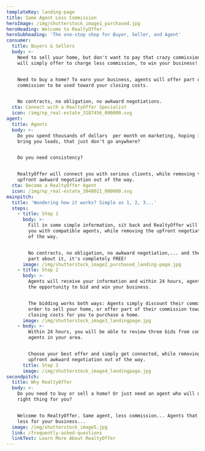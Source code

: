 ```yaml
---
templateKey: landing-page
title: Same Agent Less Commission
heroImage: /img/shutterstock_image1_purchased.jpg
heroHeading: Welcome to RealtyOffer
heroSubheading: 'The one-stop shop for Buyer, Seller, and Agent'
consumer:
  title: Buyers & Sellers
  body: >-
    Need to sell your home, but don't want to pay that crazy commission? Agents
    will simply offer to charge less commission, to win your business!


    Need to buy a home? To earn your business, agents will offer part of their
    commission to be used toward your closing costs.


    No contracts, no obligation, no awkward negotiations.
  cta: Connect with a RealtyOffer Specialist
  icon: /img/np_real-estate_3187456_000000.svg
agent:
  title: Agents
  body: >-
    Do you spend thousands of dollars  per month on marketing, hoping it will
    bring you leads, that just don't go anywhere?


    Do you need consistency?


    RealtyOffer will connect you with serious clients, while removing the
    upfront awkward negotiation out of the way.
  cta: Become a RealtyOffer Agent
  icon: /img/np_real-estate_3048021_000000.svg
mainpitch:
  title: 'Wondering how it works? Simple as 1, 2, 3...'
  steps:
    - title: Step 1
      body: >-
        Fill in some simple information, sit back and RealtyOffer will connect
        you with compatible agents, while removing the upfront negotiation out
        of the way.


        No contracts, no obligation, no awkward negotiation,... and the best
        part about it, it's completely FREE!
      image: /img/shutterstock_image2_purchased_landing-page.jpg
    - title: Step 2
      body: >-
        Agents will receive your information and within 24 hours, agents have
        the opportunity to bid and win your business.


        The bidding works both ways: Agents simply discount their commission in
        order to sell your home, or offer part of their commission towards your
        closing costs for you to purchase a home.
      image: /img/shutterstock_image3_landingpage.jpg
    - body: >-
        Within 24 hours, you will be able to review three bids from compatible
        agents in your area.


        Choose your best offer and simply get connected, while removing the
        upfront awkward negotiation out of the way.
      title: Step 3
      image: /img/shutterstock_image4_landingpage.jpg
secondpitch:
  title: Why RealtyOffer
  body: >-
    Do you need to buy or sell a home? Or just need an agent who will do the
    right thing for you?


    Welcome to RealtyOffer. Same agent, less commission... Agents that will earn
    less for your business...
  image: /img/shutterstock_image5.jpg
  link: /frequently-asked-questions
  linkText: Learn More About RealtyOffer
---
```

